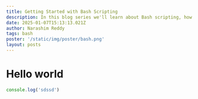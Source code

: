 ```yaml
---
title: Getting Started with Bash Scripting
description: In this blog series we'll learn about Bash scripting, how to bash, use-cases, advantages & potential issues and how to overcome them. And finally how we can use them for devops for business requirement.
date: 2025-01-07T15:13:13.021Z
author: Narashim Reddy
tags: bash
poster: '/static/img/poster/bash.png'
layout: posts
---
```


# Hello world
```javascript
console.log('sdssd')
```